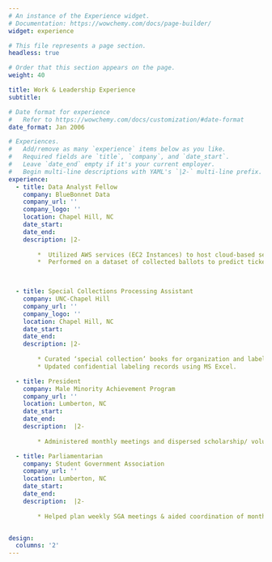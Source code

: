 ```yaml
---
# An instance of the Experience widget.
# Documentation: https://wowchemy.com/docs/page-builder/
widget: experience

# This file represents a page section.
headless: true

# Order that this section appears on the page.
weight: 40

title: Work & Leadership Experience
subtitle:

# Date format for experience
#   Refer to https://wowchemy.com/docs/customization/#date-format
date_format: Jan 2006

# Experiences.
#   Add/remove as many `experience` items below as you like.
#   Required fields are `title`, `company`, and `date_start`.
#   Leave `date_end` empty if it's your current employer.
#   Begin multi-line descriptions with YAML's `|2-` multi-line prefix.
experience:
  - title: Data Analyst Fellow
    company: BlueBonnet Data
    company_url: ''
    company_logo: ''
    location: Chapel Hill, NC
    date_start: 
    date_end: 
    description: |2-
    
        *  Utilized AWS services (EC2 Instances) to host cloud-based sessions of R & RStudio and train Naive Bayes models while minimizing cost. Created IAM Users to provide access to others on the team.
        *  Performed on a dataset of collected ballots to predict ticket-splitting on the respective voting demographic as consultation for a Congressional Candidate.


        
  - title: Special Collections Processing Assistant
    company: UNC-Chapel Hill
    company_url: ''
    company_logo: ''
    location: Chapel Hill, NC
    date_start: 
    date_end: 
    description: |2-
    
        * Curated ‘special collection’ books for organization and labeling purposes.
        * Updated confidential labeling records using MS Excel.

  - title: President
    company: Male Minority Achievement Program
    company_url: ''
    location: Lumberton, NC
    date_start: 
    date_end: 
    description:  |2-
    
        * Administered monthly meetings and dispersed scholarship/ volunteer work information through email to students to aid them with their success at Robeson Community College.

  - title: Parliamentarian
    company: Student Government Association
    company_url: ''
    location: Lumberton, NC
    date_start: 
    date_end: 
    description:  |2-
    
        * Helped plan weekly SGA meetings & aided coordination of monthly events held at Robeson Community College with more than 1500 attendees at each event


design:
  columns: '2'
---
```

